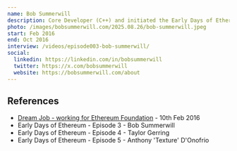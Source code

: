 ```yaml
---
name: Bob Summerwill
description: Core Developer (C++) and initiated the Early Days of Ethereum project.
photo: /images/bobsummerwill.com/2025.08.26/bob-summerwill.jpeg
start: Feb 2016
end: Oct 2016
interview: /videos/episode003-bob-summerwill/
social:
  linkedin: https://linkedin.com/in/bobsummerwill
  twitter: https://x.com/bobsummerwill
  website: https://bobsummerwill.com/about
---
```


## References

- [Dream Job - working for Ethereum Foundation](https://bobsummerwill.com/2016/02/10/dream-job-working-for-ethereum-foundation/) - 10th Feb 2016
- Early Days of Ethereum - Episode 3 - Bob Summerwill
- Early Days of Ethereum - Episode 4 - Taylor Gerring
- Early Days of Ethereum - Episode 5 - Anthony 'Texture' D'Onofrio
